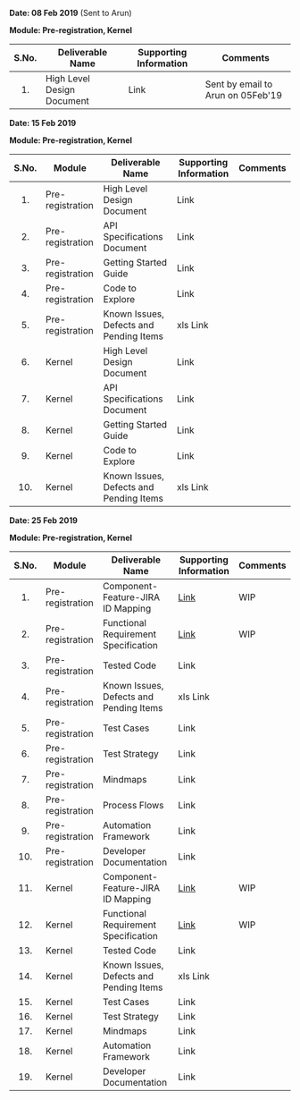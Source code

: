 **Date: 08 Feb 2019** (Sent to Arun)

**Module: Pre-registration, Kernel**

|**S.No.**| **Deliverable Name**| **Supporting Information**|**Comments**|
|:------:|-----|---|---|
|1.|High Level Design Document|Link|Sent by email to Arun on 05Feb'19|

**Date: 15 Feb 2019**

**Module: Pre-registration, Kernel**

|**S.No.**|**Module**|**Deliverable Name**| **Supporting Information**|**Comments**|
|:------:|-----|---|---|---|
|1.|Pre-registration|High Level Design Document|Link||
|2.|Pre-registration|API Specifications Document|Link||
|3.|Pre-registration|Getting Started Guide|Link||
|4.|Pre-registration|Code to Explore|Link||
|5.|Pre-registration|Known Issues, Defects and Pending Items|xls Link||
|6.|Kernel|High Level Design Document|Link||
|7.|Kernel|API Specifications Document|Link||
|8.|Kernel|Getting Started Guide|Link||
|9.|Kernel|Code to Explore|Link||
|10.|Kernel|Known Issues, Defects and Pending Items|xls Link||

**Date: 25 Feb 2019**

**Module: Pre-registration, Kernel**

|**S.No.**|**Module**|**Deliverable Name**| **Supporting Information**|**Comments**|
|:------:|-----|---|---|---|
|1.|Pre-registration|Component-Feature-JIRA ID Mapping|[Link](https://github.com/mosip/mosip/wiki/Component-to-JIRA-Mapping)|WIP|
|2.|Pre-registration|Functional Requirement Specification|[Link](https://github.com/mosip/mosip/wiki/Functional-Requirement-Specification)|WIP|
|3.|Pre-registration|Tested Code|Link||
|4.|Pre-registration|Known Issues, Defects and Pending Items|xls Link||
|5.|Pre-registration|Test Cases|Link||
|6.|Pre-registration|Test Strategy|Link||
|7.|Pre-registration|Mindmaps|Link||
|8.|Pre-registration|Process Flows|Link||
|9.|Pre-registration|Automation Framework|Link||
|10.|Pre-registration|Developer Documentation|Link||
|11.|Kernel|Component-Feature-JIRA ID Mapping|[Link](https://github.com/mosip/mosip/wiki/Component-to-JIRA-Mapping)|WIP|
|12.|Kernel|Functional Requirement Specification|[Link](https://github.com/mosip/mosip/wiki/Functional-Requirement-Specification)|WIP|
|13.|Kernel|Tested Code|Link||
|14.|Kernel|Known Issues, Defects and Pending Items|xls Link||
|15.|Kernel|Test Cases|Link||
|16.|Kernel|Test Strategy|Link||
|17.|Kernel|Mindmaps|Link||
|18.|Kernel|Automation Framework|Link||
|19.|Kernel|Developer Documentation|Link||